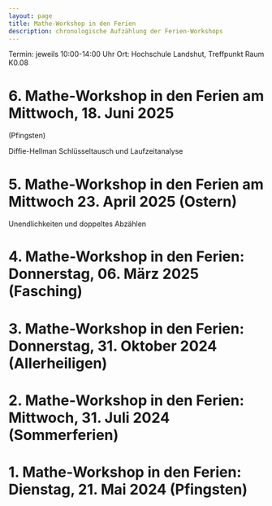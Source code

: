 ```yaml
---
layout: page
title: Mathe-Workshop in den Ferien
description: chronologische Aufzählung der Ferien-Workshops
---
```


Termin: jeweils 10:00-14:00 Uhr
Ort: Hochschule Landshut, Treffpunkt Raum K0.08

# 6. Mathe-Workshop in den Ferien am Mittwoch, 18. Juni 2025
(Pfingsten)

Diffie-Hellman Schlüsseltausch und Laufzeitanalyse

# 5. Mathe-Workshop in den Ferien am Mittwoch 23. April 2025 (Ostern)

Unendlichkeiten und doppeltes Abzählen

# 4. Mathe-Workshop in den Ferien: Donnerstag, 06. März 2025 (Fasching)

# 3. Mathe-Workshop in den Ferien: Donnerstag, 31. Oktober 2024 (Allerheiligen)

# 2. Mathe-Workshop in den Ferien: Mittwoch, 31. Juli 2024 (Sommerferien)

# 1. Mathe-Workshop in den Ferien: Dienstag, 21. Mai 2024 (Pfingsten)
